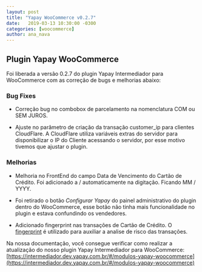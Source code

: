 ```yaml
---
layout: post
title: "Yapay WooCommerce v0.2.7"
date:   2019-03-13 10:30:00 -0300
categories: [woocommerce]
author: ana_nava
---
```


## Plugin Yapay WooCommerce

Foi liberada a versão 0.2.7 do plugin Yapay Intermediador para WooCommerce com as correção de bugs e melhorias abaixo:
<!-- more -->


### **Bug Fixes**

* Correção bug no combobox de parcelamento na nomenclatura COM ou SEM JUROS.

* Ajuste no parâmetro de criação da transação customer_ip para clientes CloudFlare. A CloudFlare utiliza variáveis extras do servidor para disponibilizar o IP do Cliente acessando o servidor, por esse motivo tivemos que ajustar o plugin.


### **Melhorias**

* Melhoria no FrontEnd do campo Data de Vencimento do Cartão de Crédito. Foi adicionado a / automaticamente na digitação. Ficando MM / YYYY.


* Foi retirado o botão _Configurar Yapay_ do painel administrativo do plugin dentro do WooCommerce, esse botão não tinha mais funcionalidade no plugin e estava confundindo os vendedores.

* Adicionado fingerprint nas transações de Cartão de Crédito. O [fingerprint](https://intermediador.dev.yapay.com.br/#/transacao-fingerprint) é utilizado para auxiliar a analise de risco das transações.




Na nossa documentação, você consegue verificar como realizar a atualização do nosso plugin Yapay Intermediador para WooCommerce: [https://intermediador.dev.yapay.com.br/#/modulos-yapay-woocommerce](https://intermediador.dev.yapay.com.br/#/modulos-yapay-woocommerce)
